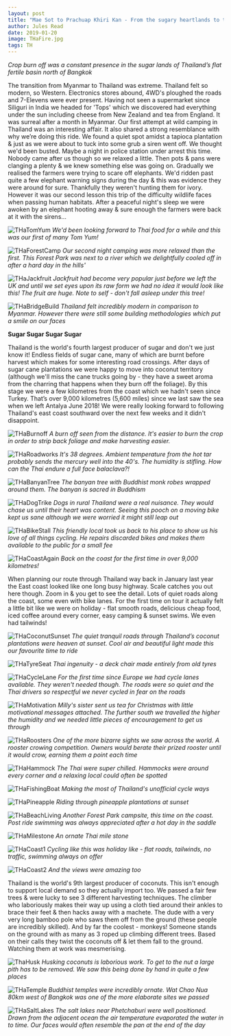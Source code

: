 ```yaml
---
layout: post
title: "Mae Sot to Prachuap Khiri Kan - From the sugary heartlands to the salty coast"
author: Jules Read
date: 2019-01-20
image: THaFire.jpg
tags: TH
---
```


*Crop burn off was a constant presence in the sugar lands of Thailand’s flat fertile basin north of Bangkok*

The transition from Myanmar to Thailand was extreme. Thailand felt so modern, so Western. Electronics stores abound, 4WD's ploughed the roads and 7-Elevens were ever present. Having not seen a supermarket since Siliguri in India we headed for 'Tops' which we discovered had everything under the sun including cheese from New Zealand and tea from England. It was surreal after a month in Myanmar. Our first attempt at wild camping in Thailand was an interesting affair. It also shared a strong resemblance with why we’re doing this ride. We found a quiet spot amidst a tapioca plantation & just as we were about to tuck into some grub a siren went off. We thought we'd been busted. Maybe a night in police station under arrest this time. Nobody came after us though so we relaxed a little. Then pots & pans were clanging a plenty & we knew something else was going on. Gradually we realised the farmers were trying to scare off elephants. We'd ridden past quite a few elephant warning signs during the day & this was evidence they were around for sure. Thankfully they weren't hunting them for ivory. However it was our second lesson this trip of the difficulty wildlife faces when passing human habitats. After a peaceful night's sleep we were awoken by an elephant hooting away & sure enough the farmers were back at it with the sirens...

![THaTomYum](assets/img/THaTomYum.jpg) *We'd been looking forward to Thai food for a while and this was our first of many Tom Yum!*

![THaForestCamp](assets/img/THaForestCamp.jpg) *Our second night camping was more relaxed than the first. This Forest Park was next to a river which we delightfully cooled off in after a hard day in the hills'*   

![THaJackfruit](assets/img/THaJackfruit.jpg) *Jackfruit had become very popular just before we left the UK and until we set eyes upon its raw form we had no idea it would look like this! The fruit are huge. Note to self - don't fall asleep under this tree!*  

![THaBridgeBuild](assets/img/THaBridgeBuild.jpg) *Thailand felt incredibly modern in comparison to Myanmar. However there were still some building methodologies which put a smile on our faces*  

**Sugar Sugar Sugar Sugar**

Thailand is the world's fourth largest producer of sugar and don't we just know it! Endless fields of sugar cane, many of which are burnt before harvest which makes for some interesting road crossings. After days of sugar cane plantations we were happy to move into coconut territory (although we'll miss the cane trucks going by - they have a sweet aroma from the charring that happens when they burn off the foliage). By this stage we were a few kilometres from the coast which we hadn't seen since Turkey. That’s over 9,000 kilometres (5,600 miles) since we last saw the sea when we left Antalya June 2018! We were really looking forward to following Thailand's east coast southward over the next few weeks and it didn't disappoint.

![THaBurnoff](assets/img/THaBurnoff.jpg) *A burn off seen from the distance. It's easier to burn the crop in order to strip back foliage and make harvesting easier.*

![THaRoadworks](assets/img/THaRoadworks.jpg) *It's 38 degrees. Ambient temperature from the hot tar probably sends the mercury well into the 40's. The humidity is stifling. How can the Thai endure a full face balaclava?!*

![THaBanyanTree](assets/img/THaBanyanTree.jpg) *The banyan tree with Buddhist monk robes wrapped around them. The banyan is sacred in Buddhism*

![THaDogTrike](assets/img/THaDogTrike.jpg) *Dogs in rural Thailand were a real nuisance. They would chase us until their heart was content. Seeing this pooch on a moving bike kept us sane although we were worried it might still leap out* 

![THaBikeStall](assets/img/THaBikeStall.jpg) *This friendly local took us back to his place to show us his love of all things cycling. He repairs discarded bikes and makes them available to the public for a small fee*

![THaCoastAgain](assets/img/THaCoastAgain.jpg) *Back on the coast for the first time in over 9,000 kilometres!*

When planning our route through Thailand way back in January last year the East coast looked like one long busy highway. Scale catches you out here though. Zoom in & you get to see the detail. Lots of quiet roads along the coast, some even with bike lanes. For the first time on tour it actually felt a little bit like we were on holiday - flat smooth roads, delicious cheap food, iced coffee around every corner, easy camping & sunset swims. We even had tailwinds!

![THaCoconutSunset](assets/img/THaCoconutSunset.jpg) *The quiet tranquil roads through Thailand’s coconut plantations were heaven at sunset. Cool air and beautiful light made this our favourite time to ride*   

![THaTyreSeat](assets/img/THaTyreSeat.jpg) *Thai ingenuity - a deck chair made entirely from old tyres*   

![THaCycleLane](assets/img/THaCycleLane.jpg) *For the first time since Europe we had cycle lanes available. They weren't needed though. The roads were so quiet and the Thai drivers so respectful we never cycled in fear on the roads*

![THaMotivation](assets/img/THaMotivation.jpg) *Milly's sister sent us tea for Christmas with little motivational messages attached. The further south we travelled the higher the humidity and we needed little pieces of encouragement to get us through*  

![THaRoosters](assets/img/THaRoosters.jpg) *One of the more bizarre sights we saw across the world. A rooster crowing competition. Owners would berate their prized rooster until it would crow, earning them a point each time*  

![THaHammock](assets/img/THaHammock.jpg) *The Thai were super chilled. Hammocks were around every corner and a relaxing local could often be spotted*  

![THaFishingBoat](assets/img/THaFishingBoat.jpg) *Making the most of Thailand's unofficial cycle ways*   

![THaPineapple](assets/img/THaPineapple.jpg) *Riding through pineapple plantations at sunset*   

![THaBeachLiving](assets/img/THaBeachLiving.jpg) *Another Forest Park campsite, this time on the coast. Post ride swimming was always appreciated after a hot day in the saddle*

![THaMilestone](assets/img/THaMilestone.jpg) *An ornate Thai mile stone*  

![THaCoast1](assets/img/THaCoast1.jpg) *Cycling like this was holiday like - flat roads, tailwinds, no traffic, swimming always on offer*  

![THaCoast2](assets/img/THaCoast2.jpg) *And the views were amazing too*  

Thailand is the world's 9th largest producer of coconuts. This isn't enough to support local demand so they actually import too. We passed a fair few trees & were lucky to see 3 different harvesting techniques. The climber who laboriously makes their way up using a cloth tied around their ankles to brace their feet & then hacks away with a machete. The dude with a very very long bamboo pole who saws them off from the ground (these people are incredibly skilled). And by far the coolest - monkeys! Someone stands on the ground with as many as 3 roped up climbing different trees. Based on their calls they twist the coconuts off & let them fall to the ground. Watching them at work was mesmerising.

![ThaHusk](assets/img/ThaHusk.jpg) *Husking coconuts is laborious work. To get to the nut a large pith has to be removed. We saw this being done by hand in quite a few places*  

![THaTemple](assets/img/THaTemple.jpg) *Buddhist temples were incredibly ornate. Wat Chao Nua 80km west of Bangkok was one of the more elaborate sites we passed*  

![THaSaltLakes](assets/img/THaSaltLakes.jpg) *The salt lakes near Phetchaburi were well positioned. Drawn from the adjacent ocean the air temperature evaporated the water in to time. Our faces would often resemble the pan at the end of the day*  

